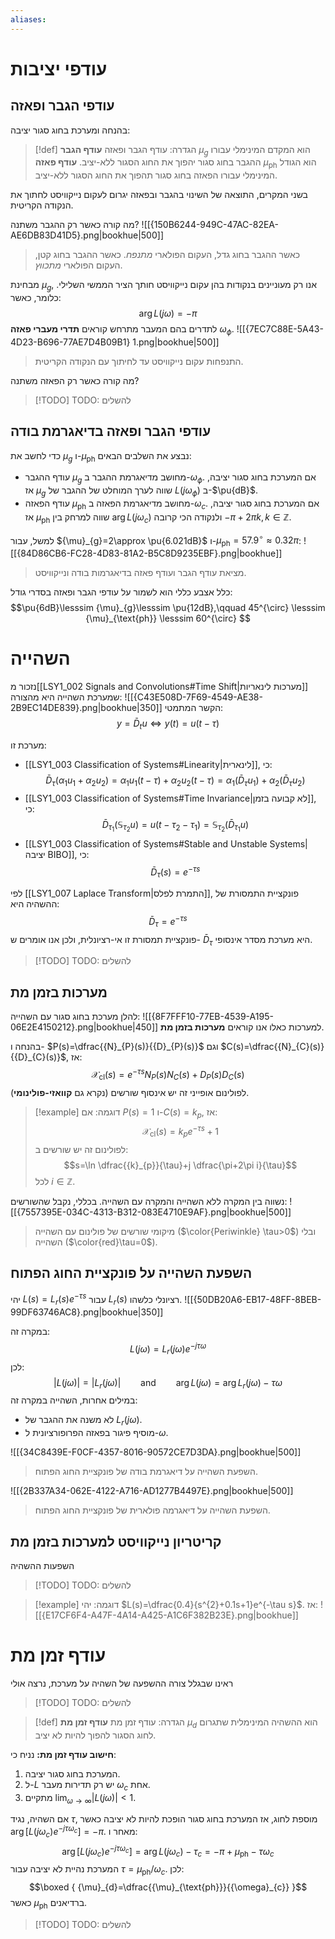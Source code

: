 ```yaml
---
aliases:
---
```

# עודפי יציבות

## עודפי הגבר ופאזה
בהנחה ומערכת בחוג סגור יציבה:

>[!def] הגדרה: עודף הגבר ופאזה
 >**עודף הגבר** ${\mu}_{g}$ הוא המקדם המינימלי עבורו ההגבר בחוג סגור יהפוך את החוג הסגור ללא-יציב.
 >**עודף פאזה** ${\mu}_{\text{ph}}$ הוא הגודל המינימלי עבורו הפאזה בחוג סגור תהפוך את החוג הסגור ללא-יציב.
 
 בשני המקרים, התוצאה של השינוי בהגבר ובפאזה יגרום לעקום נייקוויסט לחתוך את הנקודה הקריטית.
 
 מה קורה כאשר רק ההגבר משתנה?
 ![[{150B6244-949C-47AC-82EA-AE6DB83D41D5}.png|bookhue|500]]
> כאשר ההגבר בחוג גדל, העקום הפולארי *מתנפח*. כאשר ההגבר בחוג קטן, העקום הפולארי *מתכווץ*.

מבחינת ${\mu}_{g}$, אנו רק מעוניינים בנקודות בהן עקום נייקוויסט חותך הציר הממשי השלילי. כלומר, כאשר:
$$\arg L(j\omega)=-\pi$$
לתדרים בהם המעבר מתרחש קוראים **תדרי מעברי פאזה** ${\omega}_{\phi}$.
![[{7EC7C88E-5A43-4D23-B696-77AE7D4B09B1} 1.png|bookhue|500]]
>התנפחות עקום נייקוויסט עד לחיתוך עם הנקודה הקריטית.

מה קורה כאשר רק הפאזה משתנה?

>[!TODO] TODO: להשלים

## עודפי הגבר ופאזה בדיאגרמת בודה
כדי לחשב את ${\mu}_{g}$ ו-${\mu}_{\text{ph}}$ נבצע את השלבים הבאים:
- עודף ההגבר ${\mu}_{g}$ מחושב מדיאגרמת ההגבר ב-${\omega}_{\phi}$. אם המערכת בחוג סגור יציבה, אז ${\mu}_{g}$ שווה לערך המוחלט של ההגבר של $L(j{\omega}_{\phi})$ ב-$\pu{dB}$.
- עודף הפאזה ${\mu}_{\text{ph}}$ מחושב מדיאגרמת הפאזה ב-${\omega}_{c}$. אם המערכת בחוג סגור יציבה, אז ${\mu}_{\text{ph}}$ שווה למרחק בין $\arg L(j{\omega}_{c})$ ולנקודה הכי קרובה $-\pi+2\pi k,\,k\in \mathbb{Z}$.

למשל, עבור ${\mu}_{g}=2\approx \pu{6.021dB}$ ו-${\mu}_{\text{ph}}=57.9^{\circ} \approx 0.32\pi$:
![[{84D86CB6-FC28-4D83-81A2-B5C8D9235EBF}.png|bookhue]]
>מציאת עודף הגבר ועודף פאזה בדיאגרמות בודה ונייקוויסט.

כלל אצבע כללי הוא לשמור על עודפי הגבר ופאזה בסדרי גודל:
$$\pu{6dB}\lesssim {\mu}_{g}\lesssim \pu{12dB},\qquad 45^{\circ} \lesssim {\mu}_{\text{ph}} \lesssim 60^{\circ}  $$

# השהייה
נזכור מ[[LSY1_002 Signals and Convolutions#Time Shift|מערכות לינאריות]] שמערכת השהייה היא מהצורה:
![[{C43E508D-7F69-4549-AE38-2B9EC14DE839}.png|bookhue|350]]
הקשר המתמטי:
$$y=\bar{D}_{t}u\iff y(t)=u(t-\tau)$$

מערכת זו:
- [[LSY1_003 Classification of Systems#Linearity|לינארית]], כי:
$$\bar{D}_{\tau}({\alpha}_{1}{u}_{1}+{\alpha}_{2}{u}_{2})={\alpha}_{1}{u}_{1}(t-\tau)+{\alpha}_{2}{u}_{2}(t-\tau)={\alpha}_{1}(\bar{D}_{\tau}{u}_{1})+{\alpha}_{2}(\bar{D}_{\tau}{u}_{2})$$
- [[LSY1_003 Classification of Systems#Time Invariance|לא קבועה בזמן]], כי:
	$$\bar{D}_{{\tau}_{1}}(\mathbb{S}_{{\tau}_{2}}u)=u(t-{\tau}_{2}-{\tau}_{1})=\mathbb{S}_{{\tau}_{2}}(\bar{D}_{{\tau}_{1}}u)$$
- [[LSY1_003 Classification of Systems#Stable and Unstable Systems|יציבה BIBO]], כי:
	$$\bar{D}_{\tau}(s)=e^{-\tau s}$$

לפי [[LSY1_007 Laplace Transform|התמרת לפלס]], פונקציית התמסורת של ההשהיה היא:
$$\bar{D}_{\tau}=e^{-\tau s}$$
פונקציית תמסורת זו אי-רציונלית, ולכן אנו אומרים ש- $\bar{D}_{\tau}$ היא מערכת מסדר אינסופי.

>[!TODO] TODO: להשלים

## מערכות בזמן מת
להלן מערכת בחוג סגור עם השהייה:
![[{8F7FFF10-77EB-4539-A195-06E2E4150212}.png|bookhue|450]]
למערכות כאלו אנו קוראים **מערכות בזמן מת**.

בהנחה ו- $P(s)=\dfrac{{N}_{P}(s)}{{D}_{P}(s)}$ וגם $C(s)=\dfrac{{N}_{C}(s)}{{D}_{C}(s)}$, אז:
$$\mathcal{X}_{\text{cl}}(s)=e^{-\tau s}{N}_{P}(s){N}_{C}(s)+{D}_{P}(s){D}_{C}(s)$$
לפולינום אופייני זה יש אינסוף שורשים (נקרא גם **קוואזי-פולינומי**).

>[!example] דוגמה: 
>אם $P(s)=1$ ו-$C(s)={k}_{p}$, אז:
>$$\mathcal{X}_{\text{cl}}(s)={k}_{p}e^{-\tau s}+1$$
>לפולינום זה יש שורשים ב:
>$$s=\ln \dfrac{{k}_{p}}{\tau}+j \dfrac{\pi+2\pi i}{\tau}$$
>לכל $i\in \mathbb{Z}$.


נשווה בין המקרה ללא השהייה והמקרה עם השהייה. בכללי, נקבל שהשורשים:
![[{7557395E-034C-4313-B312-083E4710E9AF}.png|bookhue|500]]
>מיקומי שורשים של פולינום עם השהייה ($\color{Periwinkle} \tau>0$) ובלי השהייה ($\color{red}\tau=0$).

## השפעת השהייה על פונקציית החוג הפתוח
יהי $L(s)={L}_{r}(s)e^{-\tau s}$ עבור ${L}_{r}(s)$ רציונלי כלשהו.
![[{50DB20A6-EB17-48FF-8BEB-99DF63746AC8}.png|bookhue|350]]

במקרה זה:
$$L(j\omega)={L}_{r}(j\omega)e^{-j\tau\omega}$$
לכן:
$$\lvert L(j\omega) \rvert =\lvert {L}_{r}(j\omega) \rvert \qquad \text{and}\qquad \arg L(j\omega)=\arg {L}_{r}(j\omega)-\tau\omega$$
במילים אחרות, השהייה במקרה זה:
- לא משנה את ההגבר של ${L}_{r}(j\omega)$.
- מוסיף פיגור בפאזה הפרופורציונית ל-$\omega$.

![[{34C8439E-F0CF-4357-8016-90572CE7D3DA}.png|bookhue|500]]
>השפעת השהייה על דיאגרמת בודה של פונקציית החוג הפתוח.

![[{2B337A34-062E-4122-A716-AD1277B4497E}.png|bookhue|500]]
>השפעת השהייה על דיאגרמה פולארית של פונקציית החוג הפתוח.

## קריטריון נייקוויסט למערכות בזמן מת
השפעות ההשהיה 

>[!TODO] TODO: להשלים


>[!example] דוגמה:
>יהי $L(s)=\dfrac{0.4}{s^{2}+0.1s+1}e^{-\tau s}$. אז:
>![[{E17CF6F4-A47F-4A14-A425-A1C6F382B23E}.png|bookhue]]

# עודף זמן מת
ראינו שבגלל צורה ההשפעה של השהיה על מערכת, נרצה אולי 
>[!TODO] TODO: להשלים


>[!def] הגדרה: עודף זמן מת
 >**עודף זמן מת** ${\mu}_{d}$ הוא ההשהיה המינימלית שתגרום לחוג הסגור להפוך להיות לא יציב.
 
**חישוב עודף זמן מת:**
נניח כי:
1. המערכת בחוג סגור יציבה.
2. ל-$L$ יש רק תדירות מעבר ${\omega}_{c}$ אחת.
3. מתקיים $\lim_{ \omega \to \infty}\lvert L(j\omega) \rvert<1$.

אם השהיה, נגיד $\tau$, מוספת לחוג, אז המערכת בחוג סגור הופכת להיות לא יציבה כאשר $\arg[L(j{\omega}_{c})e^{-j\tau{\omega}_{c}}]=-\pi$. מאחר ו:
$$\arg[L(j{\omega}_{c})e^{-j\tau{\omega}_{c}}]=\arg L(j{\omega}_{c})-{\tau}_{c}=-\pi+{\mu}_{\text{ph}}-\tau{\omega}_{c}$$
המערכת נהיית לא יציבה עבור $\tau={\mu}_{\text{ph}}/{\omega}_{c}$. לכן:
$$\boxed {
{\mu}_{d}=\dfrac{{\mu}_{\text{ph}}}{{\omega}_{c}}
 }$$
 כאשר ${\mu}_{\text{ph}}$ ברדיאנים.
>[!TODO] TODO: להשלים
>